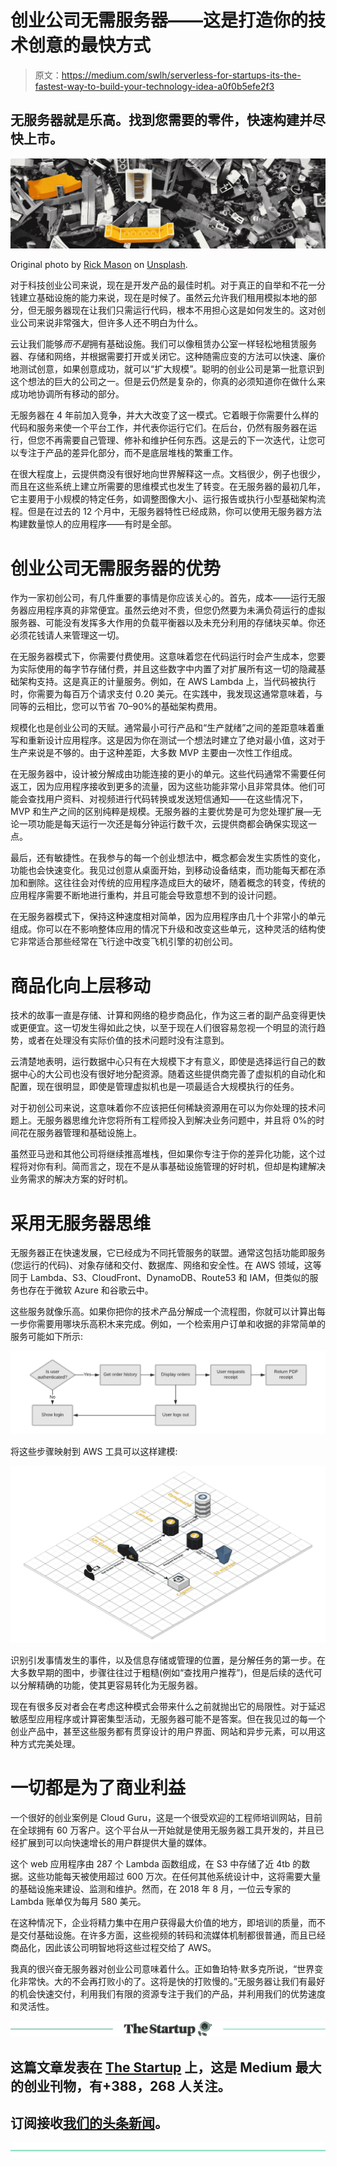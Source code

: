 # 创业公司无需服务器——这是打造你的技术创意的最快方式

> 原文：<https://medium.com/swlh/serverless-for-startups-its-the-fastest-way-to-build-your-technology-idea-a0f0b5efe2f3>

## 无服务器就是乐高。找到您需要的零件，快速构建并尽快上市。

![](img/ece4523d7bd7183d8f3d2e526ff64618.png)

Original photo by [Rick Mason](https://unsplash.com/photos/2FaCKyEEtis?utm_source=unsplash&utm_medium=referral&utm_content=creditCopyText) on [Unsplash](https://unsplash.com/search/photos/lego?utm_source=unsplash&utm_medium=referral&utm_content=creditCopyText).

对于科技创业公司来说，现在是开发产品的最佳时机。对于真正的自举和不花一分钱建立基础设施的能力来说，现在是时候了。虽然云允许我们租用模拟本地的部分，但无服务器现在让我们只需运行代码，根本不用担心这是如何发生的。这对创业公司来说非常强大，但许多人还不明白为什么。

云让我们能够*而不是*拥有基础设施。我们可以像租赁办公室一样轻松地租赁服务器、存储和网络，并根据需要打开或关闭它。这种随需应变的方法可以快速、廉价地测试创意，如果创意成功，就可以“扩大规模”。聪明的创业公司是第一批意识到这个想法的巨大的公司之一。但是云仍然是复杂的，你真的必须知道你在做什么来成功地协调所有移动的部分。

无服务器在 4 年前加入竞争，并大大改变了这一模式。它着眼于你需要什么样的代码和服务来使一个平台工作，并代表你运行它们。在后台，仍然有服务器在运行，但您不再需要自己管理、修补和维护任何东西。这是云的下一次迭代，让您可以专注于产品的差异化部分，而不是底层堆栈的繁重工作。

在很大程度上，云提供商没有很好地向世界解释这一点。文档很少，例子也很少，而且在这些系统上建立所需要的思维模式也发生了转变。在无服务器的最初几年，它主要用于小规模的特定任务，如调整图像大小、运行报告或执行小型基础架构流程。但是在过去的 12 个月中，无服务器特性已经成熟，你可以使用无服务器方法构建数量惊人的应用程序——有时是全部。

# 创业公司无需服务器的优势

作为一家初创公司，有几件重要的事情是你应该关心的。首先，成本——运行无服务器应用程序真的非常便宜。虽然云绝对不贵，但您仍然要为未满负荷运行的虚拟服务器、可能没有发挥多大作用的负载平衡器以及未充分利用的存储块买单。你还必须花钱请人来管理这一切。

在无服务器模式下，你需要付费使用。这意味着您在代码运行时会产生成本，您要为实际使用的每字节存储付费，并且这些数字中内置了对扩展所有这一切的隐藏基础架构支持。这是真正的计量服务。例如，在 AWS Lambda 上，当代码被执行时，你需要为每百万个请求支付 0.20 美元。在实践中，我发现这通常意味着，与同等的云相比，您可以节省 70–90%的基础架构费用。

规模化也是创业公司的天赋。通常最小可行产品和“生产就绪”之间的差距意味着重写和重新设计应用程序。这是因为你在测试一个想法时建立了绝对最小值，这对于生产来说是不够的。由于这种差距，大多数 MVP 主要由一次性工作组成。

在无服务器中，设计被分解成由功能连接的更小的单元。这些代码通常不需要任何返工，因为应用程序接收到更多的流量，因为这些功能非常小且非常具体。他们可能会查找用户资料、对视频进行代码转换或发送短信通知——在这些情况下，MVP 和生产之间的区别纯粹是规模。无服务器的主要优势是可为您处理扩展—无论一项功能是每天运行一次还是每分钟运行数千次，云提供商都会确保实现这一点。

最后，还有敏捷性。在我参与的每一个创业想法中，概念都会发生实质性的变化，功能也会快速变化。我见过创意从桌面开始，到移动设备结束，而功能每天都在添加和删除。这往往会对传统的应用程序造成巨大的破坏，随着概念的转变，传统的应用程序需要不断地进行重构，并且可能会导致意想不到的设计问题。

在无服务器模式下，保持这种速度相对简单，因为应用程序由几十个非常小的单元组成。你可以在不影响整体应用的情况下升级和改变这些单元，这种灵活的结构使它非常适合那些经常在飞行途中改变飞机引擎的初创公司。

# 商品化向上层移动

技术的故事一直是存储、计算和网络的稳步商品化，作为这三者的副产品变得更快或更便宜。这一切发生得如此之快，以至于现在人们很容易忽视一个明显的流行趋势，或者在处理没有实际价值的技术问题时没有注意到。

云清楚地表明，运行数据中心只有在大规模下才有意义，即使是选择运行自己的数据中心的大公司也没有很好地分配资源。随着这些提供商完善了虚拟机的自动化和配置，现在很明显，即使是管理虚拟机也是一项最适合大规模执行的任务。

对于初创公司来说，这意味着你不应该把任何稀缺资源用在可以为你处理的技术问题上。无服务器思维允许您将所有工程师投入到解决业务问题中，并且将 0%的时间花在服务器管理和基础设施上。

虽然亚马逊和其他公司将继续推高堆栈，但如果你专注于你的差异化功能，这个过程将对你有利。简而言之，现在不是从事基础设施管理的好时机，但却是构建解决业务需求的解决方案的好时机。

# 采用无服务器思维

无服务器正在快速发展，它已经成为不同托管服务的联盟。通常这包括功能即服务(您运行的代码)、对象存储和交付、数据库、网络和安全性。在 AWS 领域，这等同于 Lambda、S3、CloudFront、DynamoDB、Route53 和 IAM，但类似的服务也存在于微软 Azure 和谷歌云中。

这些服务就像乐高。如果你把你的技术产品分解成一个流程图，你就可以计算出每一步你需要用哪块乐高积木来完成。例如，一个检索用户订单和收据的非常简单的服务可能如下所示:

![](img/3391d0bdfa78bd998e05debbef322174.png)

将这些步骤映射到 AWS 工具可以这样建模:

![](img/099a10454d87c1d83b7f9e8e57429482.png)

识别引发事情发生的事件，以及信息存储或管理的位置，是分解任务的第一步。在大多数早期的图中，步骤往往过于粗糙(例如“查找用户推荐”)，但是后续的迭代可以分解精确的功能，使其更容易转化为无服务器。

现在有很多反对者会在考虑这种模式会带来什么之前就抛出它的局限性。对于延迟敏感型应用程序或计算密集型活动，无服务器可能不是答案。但在我见过的每一个创业产品中，甚至这些服务都有贯穿设计的用户界面、网站和异步元素，可以用这种方式完美处理。

# 一切都是为了商业利益

一个很好的创业案例是 Cloud Guru，这是一个很受欢迎的工程师培训网站，目前在全球拥有 60 万客户。这个平台从一开始就是使用无服务器工具开发的，并且已经扩展到可以向快速增长的用户群提供大量的媒体。

这个 web 应用程序由 287 个 Lambda 函数组成，在 S3 中存储了近 4tb 的数据。这些功能每天被使用超过 600 万次。在任何其他系统设计中，这将需要大量的基础设施来建设、监测和维护。然而，在 2018 年 8 月，一位云专家的 Lambda 账单仅为每月 580 美元。

在这种情况下，企业将精力集中在用户获得最大价值的地方，即培训的质量，而不是交付基础设施。在许多方面，这些视频的转码和流媒体机制都很普通，而且已经商品化，因此该公司明智地将这些过程交给了 AWS。

我真的很兴奋无服务器对创业公司意味着什么。正如鲁珀特·默多克所说，“世界变化非常快。大的不会再打败小的了。这将是快的打败慢的。”无服务器让我们有最好的机会快速交付，利用我们有限的资源专注于我们的产品，并利用我们的优势速度和灵活性。

[![](img/308a8d84fb9b2fab43d66c117fcc4bb4.png)](https://medium.com/swlh)

## 这篇文章发表在 [The Startup](https://medium.com/swlh) 上，这是 Medium 最大的创业刊物，有+388，268 人关注。

## 订阅接收[我们的头条新闻](http://growthsupply.com/the-startup-newsletter/)。

[![](img/b0164736ea17a63403e660de5dedf91a.png)](https://medium.com/swlh)